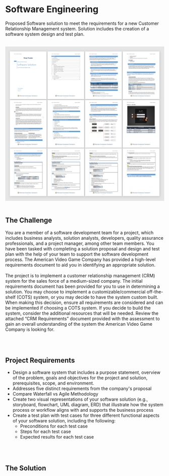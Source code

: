 # Software Engineering
Proposed Software solution to meet the requirements for a new Customer Relationship Management system. Solution includes the creation of a software system design and test plan.
<br><br>

<img src="SoftwareSolution.png"><br><br>


<h2>The Challenge</h2>
  <p>You are a member of a software development team for a project, which includes business analysts, solution analysts, developers, quality assurance professionals, and a project manager, among other team members. You have been tasked with completing a solution proposal and design and test plan with the help of your team to support the software development process. The American Video Game Company has provided a high-level requirements document to aid you in identifying an appropriate solution.
<br><br>
The project is to implement a customer relationship management (CRM) system for the sales force of a medium-sized company. The initial requirements document has been provided for you to use in determining a solution. You may choose to implement a customizable/commercial off-the-shelf (COTS) system, or you may decide to have the system custom built. When making this decision, ensure all requirements are considered and can be implemented if choosing a COTS system. If you decide to build the system, consider the additional resources that will be needed. Review the attached “CRM Requirements” document provided with the assessment to gain an overall understanding of the system the American Video Game Company is looking for.</p>
<br><br>


<h2>Project Requirements</h2>
<ul>
  <li>Design a software system that includes a purpose statement, overview of the problem, goals and objectives for the project and solution, prerequisites, scope, and environment.</li>
  <li>Addresses five distinct requirements from the company's proposal</li>
  <li>Compare Waterfall vs Agile Methodology</li>
  <li>Create two visual representations of your software solution (e.g., storyboard, flowchart, UML diagram, ERD) that illustrate how the system process or workflow aligns with and supports the business process</li>
  <li>Create a test plan with test cases for three different functional aspects of your software solution, including the following:
    <ul class="square">
      <li>Preconditions for each  test case</li>
      <li>Steps for each  test case</li>
      <li>Expected results for each test case</li>
    </ul>
</ul>
<br><br>


<h2>The Solution</h2>
<ul>
  </li></li>
</ul>

